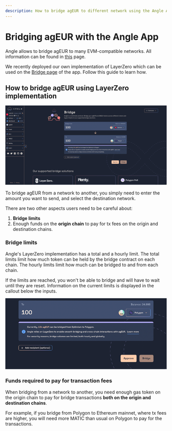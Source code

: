 ```yaml
---
description: How to bridge agEUR to different network using the Angle App
---
```


# Bridging agEUR with the Angle App

Angle allows to bridge agEUR to many EVM-compatible networks. All information can be found in [this](../../../other/cross-chain/README.md) page.

We recently deployed our own implementation of LayerZero which can be used on the [Bridge page](https://app.angle.money/#/bridge) of the app. Follow this guide to learn how.

## How to bridge agEUR using LayerZero implementation

![Bridge app page](../../../.gitbook/assets/bridge.png)

To bridge agEUR from a network to another, you simply need to enter the amount you want to send, and select the destination network.

There are two other aspects users need to be careful about:

1. **Bridge limits**
2. Enough funds on the **origin chain** to pay for tx fees on the origin and destination chains.

### Bridge limits

Angle's LayerZero implementation has a total and a hourly limit. The total limits limit how much token can be held by the bridge contract on each chain. The hourly limits limit how much can be bridged to and from each chain.

If the limits are reached, you won't be able to bridge and will have to wait until they are reset. Information on the current limits is displayed in the callout below the inputs.

![Bridge app page](/.gitbook/assets/bridge-limits-info.png)

### Funds required to pay for transaction fees

When bridging from a network to another, you need enough gas token on the origin chain to pay for bridge transactions **both on the origin and destination chains**.

For example, if you bridge from Polygon to Ethereum mainnet, where tx fees are higher, you will need more MATIC than usual on Polygon to pay for the transactions.

